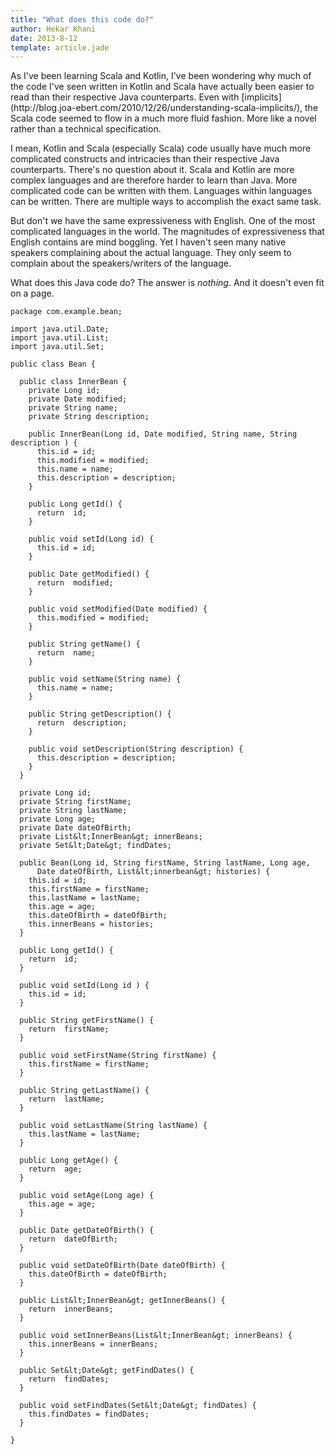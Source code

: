 ```yaml
---
title: "What does this code do?"
author: Hekar Khani
date: 2013-8-12
template: article.jade
---
```


<script id="metamorph-175-start" type="text/x-placeholder"></script><p>As I've been learning Scala and Kotlin, I've been wondering why much of the code I've seen written in Kotlin and Scala have actually been easier to read than their respective Java counterparts. Even with [implicits](http://blog.joa-ebert.com/2010/12/26/understanding-scala-implicits/), the Scala code seemed to flow in a much more fluid fashion. More like a novel rather than a technical specification. 
<span class="more"></span>

I mean, Kotlin and Scala (especially Scala) code usually have much more complicated constructs and intricacies than their respective Java counterparts. There's no question about it. Scala and Kotlin are more complex languages and are therefore harder to learn than Java.  More complicated code can be written with them. Languages within languages can be written. There are multiple ways to accomplish the exact same task. 

But don't we have the same expressiveness with English. One of the most complicated languages in the world. The magnitudes of expressiveness that English contains are mind  boggling.  Yet I haven't seen many native speakers complaining about the actual language. They only seem to complain about the speakers/writers of the language. 

What does this Java code do? The answer is _nothing_. And it doesn't even fit on a page.

```
package com.example.bean;

import java.util.Date;
import java.util.List;
import java.util.Set;

public class Bean {

  public class InnerBean {
    private Long id;
    private Date modified;
    private String name;
    private String description;

    public InnerBean(Long id, Date modified, String name, String description ) {
      this.id = id;
      this.modified = modified;
      this.name = name;
      this.description = description;
    }

    public Long getId() {
      return  id;
    }

    public void setId(Long id) {
      this.id = id;
    }

    public Date getModified() {
      return  modified;
    }

    public void setModified(Date modified) {
      this.modified = modified;
    }

    public String getName() {
      return  name;
    }

    public void setName(String name) {
      this.name = name;
    }

    public String getDescription() {
      return  description;
    }

    public void setDescription(String description) {
      this.description = description;
    }
  }

  private Long id;
  private String firstName;
  private String lastName;
  private Long age;
  private Date dateOfBirth;
  private List&lt;InnerBean&gt; innerBeans;
  private Set&lt;Date&gt; findDates;

  public Bean(Long id, String firstName, String lastName, Long age,
      Date dateOfBirth, List&lt;innerbean&gt; histories) {
    this.id = id;
    this.firstName = firstName;
    this.lastName = lastName;
    this.age = age;
    this.dateOfBirth = dateOfBirth;
    this.innerBeans = histories;
  }

  public Long getId() {
    return  id;
  }

  public void setId(Long id ) {
    this.id = id;
  }

  public String getFirstName() {
    return  firstName;
  }

  public void setFirstName(String firstName) {
    this.firstName = firstName;
  }

  public String getLastName() {
    return  lastName;
  }

  public void setLastName(String lastName) {
    this.lastName = lastName;
  }

  public Long getAge() {
    return  age;
  }

  public void setAge(Long age) {
    this.age = age;
  }

  public Date getDateOfBirth() {
    return  dateOfBirth;
  }

  public void setDateOfBirth(Date dateOfBirth) {
    this.dateOfBirth = dateOfBirth;
  }

  public List&lt;InnerBean&gt; getInnerBeans() {
    return  innerBeans;
  }

  public void setInnerBeans(List&lt;InnerBean&gt; innerBeans) {
    this.innerBeans = innerBeans;
  }

  public Set&lt;Date&gt; getFindDates() {
    return  findDates;
  }

  public void setFindDates(Set&lt;Date&gt; findDates) {
    this.findDates = findDates;
  }

}
```
